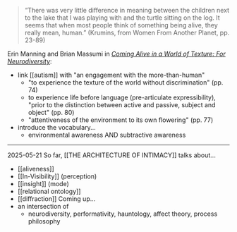 

> “There was very little difference in meaning between the children next to the lake that I was playing with and the turtle sitting on the log. It seems that when most people think of something being alive, they really mean, human.” (Krumins, from Women From Another Planet, pp. 23-89)

Erin Manning and Brian Massumi in [*Coming Alive in a World of Texture: For Neurodiversity*](https://academic.oup.com/minnesota-scholarship-online/book/21219/chapter-abstract/180866777?redirectedFrom=fulltext):
* link [[autism]] with "an engagement with the more-than-human"
	* "to experience the texture of the world without discrimination" (pp. 74) 
	* to experience life before language (pre-articulate expressibility), "prior to the distinction between active and passive, subject and object" (pp. 80)
	* "attentiveness of the environment to its own flowering" (pp. 77)
* introduce the vocabulary...
	* environmental awareness AND subtractive awareness

---

2025-05-21
So far, [[THE ARCHITECTURE OF INTIMACY]] talks about...
* [[aliveness]]
* [[In-Visibility]] (perception)
* [[insight]] (mode)
* [[relational ontology]]
* [[diffraction]]
Coming up...
* an intersection of 
	* neurodiversity, performativity, hauntology, affect theory, process philosophy